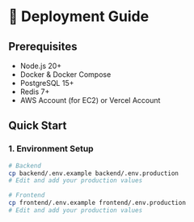# 🚀 Deployment Guide

## Prerequisites

- Node.js 20+
- Docker & Docker Compose
- PostgreSQL 15+
- Redis 7+
- AWS Account (for EC2) or Vercel Account

## Quick Start

### 1. Environment Setup

```bash  
# Backend  
cp backend/.env.example backend/.env.production  
# Edit and add your production values  

# Frontend  
cp frontend/.env.example frontend/.env.production  
# Edit and add your production values  